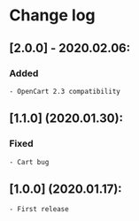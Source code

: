 # Change log

## [2.0.0] - 2020.02.06:
### Added
    - OpenCart 2.3 compatibility

## [1.1.0] (2020.01.30):
### Fixed
    - Cart bug

## [1.0.0] (2020.01.17):
    - First release
